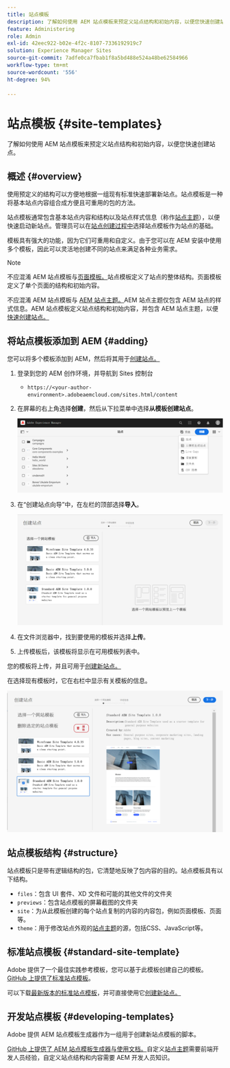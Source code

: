 ```yaml
---
title: 站点模板
description: 了解如何使用 AEM 站点模板来预定义站点结构和初始内容，以便您快速创建站点。
feature: Administering
role: Admin
exl-id: 42eec922-b02e-4f2c-8107-7336192919c7
solution: Experience Manager Sites
source-git-commit: 7adfe0ca7fbab1f8a5bd488e524a48be62584966
workflow-type: tm+mt
source-wordcount: '556'
ht-degree: 94%

---
```


# 站点模板 {#site-templates}

了解如何使用 AEM 站点模板来预定义站点结构和初始内容，以便您快速创建站点。

## 概述 {#overview}

使用预定义的结构可以方便地根据一组现有标准快速部署新站点。站点模板是一种将基本站点内容组合成方便且可重用的包的方法。

站点模板通常包含基本站点内容和结构以及站点样式信息（称作[站点主题](site-themes.md)），以便快速启动新站点。管理员可以在[站点创建过程中](create-site.md)选择站点模板作为站点的基础。

模板具有强大的功能，因为它们可重用和自定义。由于您可以在 AEM 安装中使用多个模板，因此可以灵活地创建不同的站点来满足各种业务需求。

>[!NOTE]
>
>不应混淆 AEM 站点模板与[页面模板。](/help/sites-cloud/authoring/page-editor/templates.md)站点模板定义了站点的整体结构。页面模板定义了单个页面的结构和初始内容。
>
>不应混淆 AEM 站点模板与 [AEM 站点主题。](site-themes.md)AEM 站点主题仅包含 AEM 站点的样式信息。AEM 站点模板定义站点结构和初始内容，并包含 AEM 站点主题，以便[快速创建站点。](create-site.md)

## 将站点模板添加到 AEM {#adding}

您可以将多个模板添加到 AEM，然后将其用于[创建站点。](create-site.md)

1. 登录到您的 AEM 创作环境，并导航到 Sites 控制台

   * `https://<your-author-environment>.adobeaemcloud.com/sites.html/content`

1. 在屏幕的右上角选择&#x200B;**创建**，然后从下拉菜单中选择&#x200B;**从模板创建站点**。

   ![从模板创建站点](../assets/create-site-from-template.png)

1. 在“创建站点向导”中，在左栏的顶部选择&#x200B;**导入**。

   ![站点创建向导](../assets/site-creation-wizard.png)

1. 在文件浏览器中，找到要使用的模板并选择&#x200B;**上传**。

1. 上传模板后，该模板将显示在可用模板列表中。

您的模板将上传，并且可用于[创建新站点。](create-site.md)

在选择现有模板时，它在右栏中显示有关模板的信息。

![选择模板](../assets/select-site-template.png)

## 站点模板结构 {#structure}

站点模板只是带有逻辑结构的包，它清楚地反映了包内容的目的。站点模板具有以下结构。

* `files`：包含 UI 套件、XD 文件和可能的其他文件的文件夹
* `previews`：包含站点模板的屏幕截图的文件夹
* `site`：为从此模板创建的每个站点复制的内容的内容包，例如页面模板、页面等。
* `theme`：用于修改站点外观的[站点主题](site-themes.md)的源，包括CSS、JavaScript等。

## 标准站点模板 {#standard-site-template}

Adobe 提供了一个最佳实践参考模板，您可以基于此模板创建自己的模板。[GitHub 上提供了标准站点模板](https://github.com/adobe/aem-site-template-standard)。

可以下载[最新版本的标准站点模板](https://github.com/adobe/aem-site-template-standard/releases)，并可直接使用它[创建新站点。](create-site.md)

## 开发站点模板 {#developing-templates}

Adobe 提供 AEM 站点模板生成器作为一组用于创建新站点模板的脚本。

[GitHub 上提供了 AEM 站点模板生成器与使用文档。](https://github.com/adobe/aem-site-template-builder)自定义[站点主题](site-themes.md)需要前端开发人员经验，自定义站点结构和内容需要 AEM 开发人员知识。
